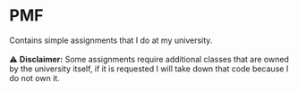 # PMF
Contains simple assignments that I do at my university.
<br/><br/>:warning: **Disclaimer:** Some assignments require additional classes that are owned by the university itself, if it is requested I will take down that code because I do not own it.
